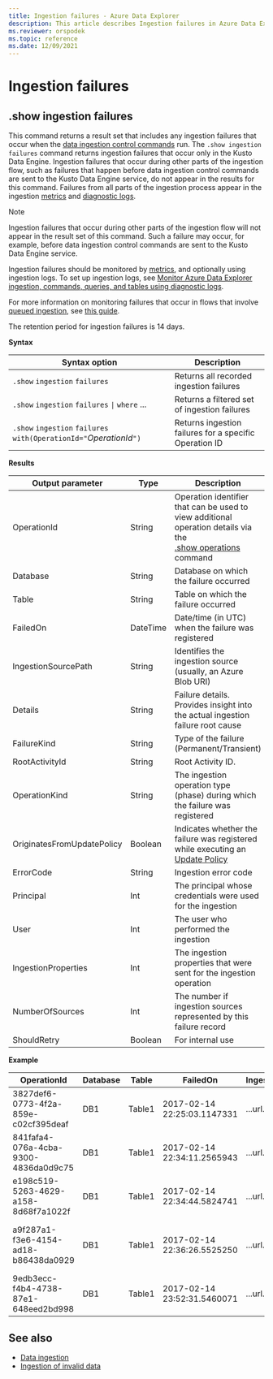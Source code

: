 ```yaml
---
title: Ingestion failures - Azure Data Explorer
description: This article describes Ingestion failures in Azure Data Explorer.
ms.reviewer: orspodek
ms.topic: reference
ms.date: 12/09/2021
---
```

# Ingestion failures

## .show ingestion failures

This command returns a result set that includes any ingestion failures that occur when the
[data ingestion control commands](../../ingest-data-overview.md#ingest-control-commands) run.
The `.show ingestion failures` command returns ingestion failures that occur only in the Kusto Data Engine. 
Ingestion failures that occur during other parts of the ingestion flow, such as failures that happen before data ingestion 
control commands are sent to the Kusto Data Engine service, do not appear in the results for this command. 
Failures from all parts of the ingestion process appear in the ingestion [metrics](../../using-metrics.md) and [diagnostic logs](../../using-diagnostic-logs.md).


> [!NOTE]
> Ingestion failures that occur during other parts of the ingestion flow will not appear in the result set of this command. Such a failure may occur, for example, before data ingestion control commands are sent to the Kusto Data Engine service.
> 
> Ingestion failures should be monitored by [metrics](../../using-metrics.md), and optionally using ingestion logs. To set up ingestion logs, see [Monitor Azure Data Explorer ingestion, commands, queries, and tables using diagnostic logs](../../using-diagnostic-logs.md).
> 
> For more information on monitoring failures that occur in flows that involve [queued ingestion](../api/netfx/about-kusto-ingest.md#queued-ingestion), see [this guide](../api/netfx/kusto-ingest-client-status.md).
>
> The retention period for ingestion failures is 14 days.

**Syntax**

|Syntax option|Description|
|---|---| 
|`.show` `ingestion` `failures`                                       |Returns all recorded ingestion failures  
|`.show` `ingestion` `failures` <code>&#124;</code> `where` ...       |Returns a filtered set of ingestion failures
|`.show` `ingestion` `failures` `with(OperationId="`*OperationId*`")` |Returns ingestion failures for a specific Operation ID

**Results**
 
|Output parameter           |Type     |Description                                                                              |
|---------------------------|---------|-----------------------------------------------------------------------------------------|
|OperationId                |String   |Operation identifier that can be used to view additional operation details via the <br> [.show operations](operations.md) command </br> 
|Database                   |String   |Database on which the failure occurred
|Table                      |String   |Table on which the failure occurred
|FailedOn                   |DateTime |Date/time (in UTC) when the failure was registered 
|IngestionSourcePath        |String   |Identifies the ingestion source (usually, an Azure Blob URI) 
|Details                    |String   |Failure details. Provides insight into the actual ingestion failure root cause
|FailureKind                |String   |Type of the failure (Permanent/Transient)
|RootActivityId             |String   |Root Activity ID.
|OperationKind              |String   |The ingestion operation type (phase) during which the failure was registered
|OriginatesFromUpdatePolicy |Boolean  |Indicates whether the failure was registered while executing an [Update Policy](./show-table-update-policy-command.md)
|ErrorCode                  |String   |Ingestion error code  
|Principal                  |Int      |The principal whosе credentials were used for the ingestion  
|User                       |Int      |The user who performed the ingestion  
|IngestionProperties        |Int      |The ingestion properties that were sent for the ingestion operation
|NumberOfSources            |Int      |The number if ingestion sources represented by this failure record  
|ShouldRetry | Boolean | For internal use
 
**Example**
 
|OperationId |Database |Table |FailedOn |IngestionSourcePath |Details |FailureKind |RootActivityId |OperationKind |OriginatesFromUpdatePolicy |ErrorCode |Principal |User |IngestionProperties| NumberOfSources
|--|--|--|--|--|--|--|--|--|--|--|--|--|--|--
|3827def6-0773-4f2a-859e-c02cf395deaf |DB1 |Table1 |2017-02-14 22:25:03.1147331 |...url... |Stream with ID '*****.csv' has a malformed CSV format* |Permanent |3c883942-e446-4999-9b00-d4c664f06ef6 |DataIngestPull |0 |Stream_ClosingQuoteMissing |aadapp=xxxxxx| | Format=Csv| 1
|841fafa4-076a-4cba-9300-4836da0d9c75 |DB1 |Table1 |2017-02-14 22:34:11.2565943 |...url... |Stream with ID '*****.csv' has a malformed CSV format* |Permanent |48571bdb-b714-4f32-8ddc-4001838a956c |DataIngestPull | 0|Stream_ClosingQuoteMissing |aadapp=xxxxxx| | Format=Csv| 1
|e198c519-5263-4629-a158-8d68f7a1022f |DB1 |Table1 |2017-02-14 22:34:44.5824741 |...url... |Stream with ID '*****.csv' has a malformed CSV format* |Permanent |5e31ab3c-e2c7-489a-827e-e89d2d691ec4 |DataIngestPull | 0|Stream_ClosingQuoteMissing |aadapp=xxxxxx| | Format=Csv| 1
|a9f287a1-f3e6-4154-ad18-b86438da0929 |DB1 |Table1 |2017-02-14 22:36:26.5525250 |...url... |Unknown error occurred: Exception of type 'System.Exception' was thrown |Transient |9b7bb017-471e-48f6-9c96-d16fcf938d2a |DataIngestPull | 0|Unknown |aadapp=xxxxxx| | Format=Csv| 10
|9edb3ecc-f4b4-4738-87e1-648eed2bd998 |DB1 |Table1 |2017-02-14 23:52:31.5460071 |...url... |Failed to download source from Azure storage - access forbidden |Permanent |21fa0dd6-cd7d-4493-b6f7-78916ce0d617 |DataIngestPull | 0|Download_Forbidden |aadapp=xxxxxx| | Format=Csv| 1

## See also

* [Data ingestion](../../ingest-data-overview.md)
* [Ingestion of invalid data](../../ingest-invalid-data.md)
